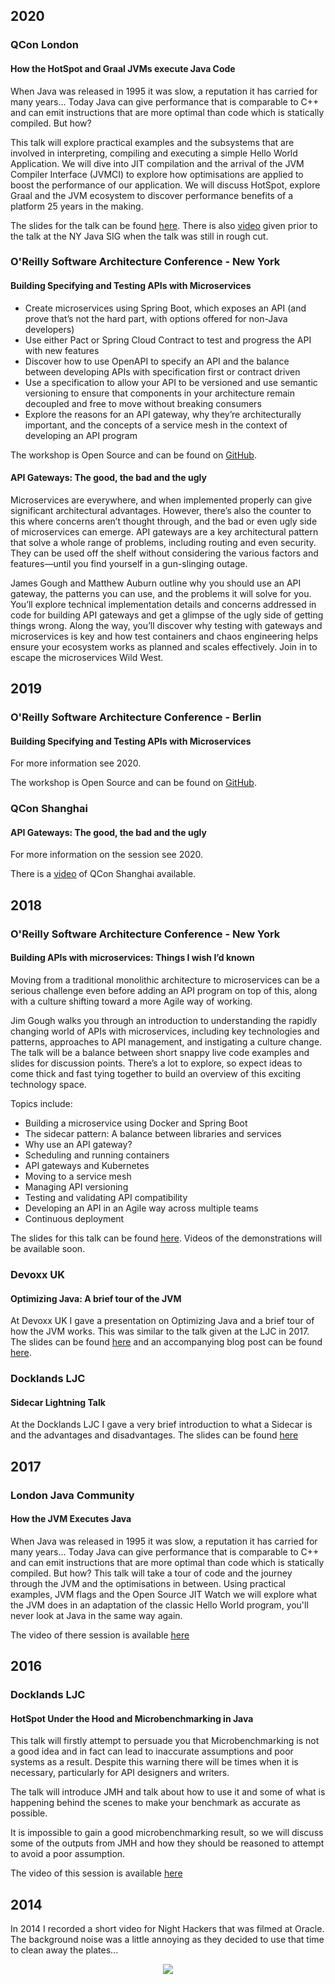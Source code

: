## 2020

### QCon London
#### How the HotSpot and Graal JVMs execute Java Code

When Java was released in 1995 it was slow, a reputation it has carried for many years… 
Today Java can give performance that is comparable to C++ and can emit instructions that are more optimal than code which is statically compiled. But how?  

This talk will explore practical examples and the subsystems that are involved in interpreting, compiling and executing a simple Hello World Application. 
We will dive into JIT compilation and the arrival of the JVM Compiler Interface (JVMCI) to explore how optimisations are applied to boost the performance of our application. 
We will discuss HotSpot, explore Graal and the JVM ecosystem to discover performance benefits of a platform 25 years in the making.

The slides for the talk can be found [here](/assets/slide-decks/graal-compiler-java-printable.pdf).
There is also [video](https://youtu.be/oIcU6Emxj_s) given prior to the talk at the NY Java SIG when the talk was still in rough cut.

### O'Reilly Software Architecture Conference - New York
#### Building Specifying and Testing APIs with Microservices 

* Create microservices using Spring Boot, which exposes an API (and prove that’s not the hard part, with options offered for non-Java developers)
* Use either Pact or Spring Cloud Contract to test and progress the API with new features
* Discover how to use OpenAPI to specify an API and the balance between developing APIs with specification first or contract driven
* Use a specification to allow your API to be versioned and use semantic versioning to ensure that components in your architecture remain decoupled and free to move without breaking consumers
* Explore the reasons for an API gateway, why they’re architecturally important, and the concepts of a service mesh in the context of developing an API program

The workshop is Open Source and can be found on [GitHub](https://github.com/jpgough/api-workshop).

#### API Gateways: The good, the bad and the ugly

Microservices are everywhere, and when implemented properly can give significant architectural advantages. 
However, there’s also the counter to this where concerns aren’t thought through, and the bad or even ugly side of microservices can emerge. 
API gateways are a key architectural pattern that solve a whole range of problems, including routing and even security. 
They can be used off the shelf without considering the various factors and features—until you find yourself in a gun-slinging outage.

James Gough and Matthew Auburn outline why you should use an API gateway, the patterns you can use, and the problems it will solve for you. 
You’ll explore technical implementation details and concerns addressed in code for building API gateways and get a glimpse of the ugly side of getting things wrong. 
Along the way, you’ll discover why testing with gateways and microservices is key and how test containers and chaos engineering helps ensure your ecosystem works as planned and scales effectively. 
Join in to escape the microservices Wild West.

## 2019

### O'Reilly Software Architecture Conference - Berlin
#### Building Specifying and Testing APIs with Microservices 

For more information see 2020.

The workshop is Open Source and can be found on [GitHub](https://github.com/jpgough/api-workshop).

### QCon Shanghai
#### API Gateways: The good, the bad and the ugly

For more information on the session see 2020.

There is a [video](https://www.youtube.com/watch?v=SuXfTm2xVPA) of QCon Shanghai available.

## 2018

### O'Reilly Software Architecture Conference - New York
#### Building APIs with microservices: Things I wish I’d known

Moving from a traditional monolithic architecture to microservices can be a serious challenge even before adding an API program on top of this, along with a culture shifting toward a more Agile way of working.

Jim Gough walks you through an introduction to understanding the rapidly changing world of APIs with microservices, including key technologies and patterns, approaches to API management, and instigating a culture change. 
The talk will be a balance between short snappy live code examples and slides for discussion points. 
There’s a lot to explore, so expect ideas to come thick and fast tying together to build an overview of this exciting technology space.

Topics include:

* Building a microservice using Docker and Spring Boot
* The sidecar pattern: A balance between libraries and services
* Why use an API gateway?
* Scheduling and running containers
* API gateways and Kubernetes
* Moving to a service mesh
* Managing API versioning
* Testing and validating API compatibility
* Developing an API in an Agile way across multiple teams
* Continuous deployment

The slides for this talk can be found [here](assets/slide-decks/api-microservices.pdf).
Videos of the demonstrations will be available soon.

### Devoxx UK
#### Optimizing Java: A brief tour of the JVM

At Devoxx UK I gave a presentation on Optimizing Java and a brief tour of how the JVM works. 
This was similar to the talk given at the LJC in 2017.
The slides can be found [here](/assets/slide-decks/optimizing-java.pdf) and an accompanying blog post can be found [here](/blog/2018/05/11/optimizing-java).


### Docklands LJC
#### Sidecar Lightning Talk

At the Docklands LJC I gave a very brief introduction to what a Sidecar is and the advantages and disadvantages.
The slides can be found [here](/assets/slide-decks/sidecar.pdf)

## 2017

### London Java Community
#### How the JVM Executes Java

When Java was released in 1995 it was slow, a reputation it has carried for many years... 
Today Java can give performance that is comparable to C++ and can emit instructions that are more optimal than code which is statically compiled. 
But how? This talk will take a tour of code and the journey through the JVM and the optimisations in between. 
Using practical examples, JVM flags and the Open Source JIT Watch we will explore what the JVM does in an adaptation of the classic Hello World program, 
you'll never look at Java in the same way again.

The video of there session is available [here](https://skillsmatter.com/skillscasts/10565-how-the-jvm-executes-java#video)

## 2016

### Docklands LJC
#### HotSpot Under the Hood and Microbenchmarking in Java

This talk will firstly attempt to persuade you that Microbenchmarking is not a good idea and in fact can lead to inaccurate 
assumptions and poor systems as a result. 
Despite this warning there will be times when it is necessary, particularly for API designers and writers.

The talk will introduce JMH and talk about how to use it and some of what is happening behind the scenes to make your 
benchmark as accurate as possible.

It is impossible to gain a good microbenchmarking result, so we will discuss some of the outputs from JMH and how 
they should be reasoned to attempt to avoid a poor assumption.

The video of this session is available [here](https://docklandsljc.uk/2016/06/hotspot-hood-microbenchmarking-java.html)

## 2014 

In 2014 I recorded a short video for Night Hackers that was filmed at Oracle. 
The background noise was a little annoying as they decided to use that time to clean away the plates... 

<div align="center">
  <a href="https://www.youtube.com/watch?v=OIg9lNpMJew"><img src="https://img.youtube.com/vi/OIg9lNpMJew/0.jpg"></a>
</div>
